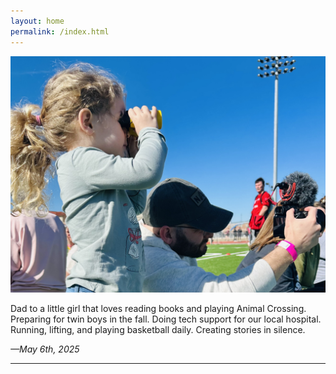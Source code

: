 ```yaml
---
layout: home
permalink: /index.html
---
```


![Now](assets/now.jpg)

Dad to a little girl that loves reading books and playing Animal Crossing. Preparing for twin boys in the fall. Doing tech support for our local hospital. Running, lifting, and playing basketball daily. Creating stories in silence. 

*—May 6th, 2025*

----

<style>
#news-list {
  padding-left: 1rem;
  line-height: 1.6;
}
#news-list li {
  margin-bottom: 0.5rem;
}
#news-list a {
  text-decoration: none;
  color: #1a0dab;
}
#news-list a:hover {
  text-decoration: underline;
}
</style>
